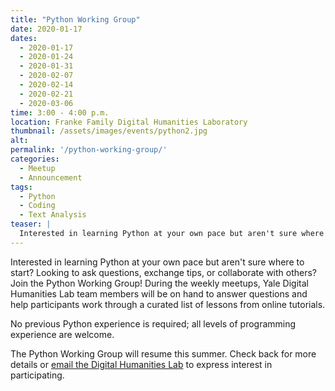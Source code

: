 ```yaml
---
title: "Python Working Group"
date: 2020-01-17
dates: 
  - 2020-01-17
  - 2020-01-24
  - 2020-01-31
  - 2020-02-07
  - 2020-02-14
  - 2020-02-21
  - 2020-03-06
time: 3:00 - 4:00 p.m.
location: Franke Family Digital Humanities Laboratory
thumbnail: /assets/images/events/python2.jpg
alt: 
permalink: '/python-working-group/'
categories:
  - Meetup
  - Announcement
tags:
  - Python
  - Coding
  - Text Analysis
teaser: |
  Interested in learning Python at your own pace but aren't sure where to start? Looking to ask questions, exchange tips, or collaborate with others? Join the Python Working Group!
---
```

Interested in learning Python at your own pace but aren't sure where to start? Looking to ask questions, exchange tips, or collaborate with others? Join the Python Working Group! During the weekly meetups, Yale Digital Humanities Lab team members will be on hand to answer questions and help participants work through a curated list of lessons from online tutorials.

No previous Python experience is required; all levels of programming experience are welcome.

The Python Working Group will resume this summer. Check back for more details or <a href='mailto:dhlab@yale.edu'>email the Digital Humanities Lab</a> to express interest in participating.